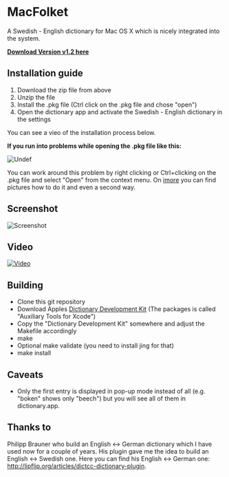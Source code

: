 # MacFolket

A Swedish - English dictionary for Mac OS X which is nicely integrated into the system.

**[Download Version v1.2 here](https://github.com/hashier/MacFolket/releases/download/v1.2/MacFolket-2014-03-23-v1.2.pkg.zip)**


## Installation guide

1. Download the zip file from above
2. Unzip the file
3. Install the .pkg file (Ctrl click on the .pkg file and chose "open")
4. Open the dictionary app and activate the Swedish - English dictionary in the settings

You can see a vieo of the installation process below.

**If you run into problems while opening the .pkg file like this:**

![Undef](https://github.com/hashier/MacFolket/raw/master/images/undef.png)

You can work around this problem by right clicking or Ctrl+clicking on the .pkg file and select "Open" from the context menu. On [imore](http://www.imore.com/how-open-apps-unidentified-developer-os-x-mountain-lion) you can find pictures how to do it and even a second way.


## Screenshot

![Screenshot](https://github.com/hashier/MacFolket/raw/master/images/svendict.jpg)


## Video

[![Video](http://img.youtube.com/vi/gWR_BvioaVw/0.jpg)](http://youtu.be/gWR_BvioaVw "This video shows the installation")


## Building

- Clone this git repository
- Download Apples [Dictionary Development Kit](https://developer.apple.com/downloads/) (The packages is called "Auxiliary Tools for Xcode")
- Copy the "Dictionary Development Kit" somewhere and adjust the Makefile accordingly
- make
- Optional make validate (you need to install jing for that)
- make install


## Caveats

- Only the first entry is displayed in pop-up mode instead of all (e.g. "boken" shows only "beech") but you will see all of them in dictionary.app.


## Thanks to

Philipp Brauner who build an English <-> German dictionary which I have used now for a couple of years. His plugin gave me the idea to build an English <-> Swedish one.
Here you can find his English <-> German one: http://lipflip.org/articles/dictcc-dictionary-plugin.

